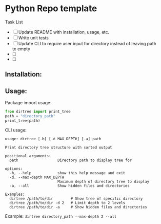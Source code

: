 # Python Repo template

Task List
- [ ] Update README with installation, usage, etc.
- [ ] Write unit tests
- [ ] Update CLI to require user input for directory instead of leaving path to empty
- [ ] 
- [ ] 

## Installation:


## Usage:

Package import usage:
```python
from dirtree import print_tree
path = "directory_path"
print_tree(path)

```

CLI usage:
```
usage: dirtree [-h] [-d MAX_DEPTH] [-a] path

Print directory tree structure with sorted output

positional arguments:
  path                  Directory path to display tree for

options:
  -h, --help            show this help message and exit
  -d, --max-depth MAX_DEPTH
                        Maximum depth of directory tree to display
  -a, --all             Show hidden files and directories

Examples:
  dirtree /path/to/dir        # Show tree of specific directory
  dirtree /path/to/dir -d 2   # Limit depth to 2 levels
  dirtree /path/to/dir -a     # Show hidden files and directories
```

Example: `dirtree directory_path --max-depth 2 --all`
